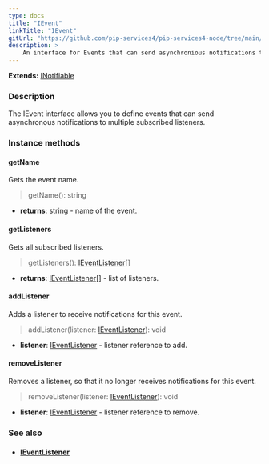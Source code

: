 ```yaml
---
type: docs
title: "IEvent"
linkTitle: "IEvent"
gitUrl: "https://github.com/pip-services4/pip-services4-node/tree/main/pip-services4-rpc-node"
description: > 
    An interface for Events that can send asynchronious notifications to multiple subscribed listeners.
---
```


**Extends:** [INotifiable](../../../components/exec/inotifiable)

### Description

The IEvent interface allows you to define events that can send asynchronous notifications to multiple subscribed listeners.

### Instance methods

#### getName
Gets the event name.

> getName(): string

- **returns**: string - name of the event.

#### getListeners
Gets all subscribed listeners.

> getListeners(): [IEventListener](../ievent_listener)[]

- **returns**: [IEventListener](../ievent_listener)[] - list of listeners.

#### addListener
Adds a listener to receive notifications for this event.

> addListener(listener: [IEventListener](../ievent_listener)): void

- **listener**: [IEventListener](../ievent_listener) - listener reference to add.


#### removeListener
Removes a listener, so that it no longer receives notifications for this event.

> removeListener(listener: [IEventListener](../ievent_listener)): void

- **listener**: [IEventListener](../ievent_listener) - listener reference to remove.


### See also
- #### [IEventListener](../ievent_listener)
